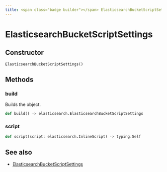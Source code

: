 ```yaml
---
title: <span class="badge builder"></span> ElasticsearchBucketScriptSettings
---
```

# <span class="badge builder"></span> ElasticsearchBucketScriptSettings

## Constructor

```python
ElasticsearchBucketScriptSettings()
```
## Methods

### <span class="badge object-method"></span> build

Builds the object.

```python
def build() -> elasticsearch.ElasticsearchBucketScriptSettings
```

### <span class="badge object-method"></span> script

```python
def script(script: elasticsearch.InlineScript) -> typing.Self
```

## See also

 * <span class="badge object-type-class"></span> [ElasticsearchBucketScriptSettings](./object-ElasticsearchBucketScriptSettings.md)

